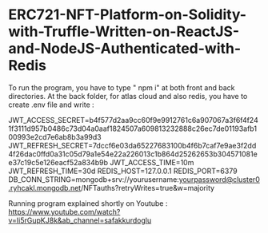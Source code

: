 # ERC721-NFT-Platform-on-Solidity-with-Truffle-Written-on-ReactJS-and-NodeJS-Authenticated-with-Redis

To run the program, you have to type " npm i" at both front and back directories.
At the back folder, for atlas cloud and also redis, you have to create .env file and write :

JWT_ACCESS_SECRET=b4f577d2aa9cc60f9e9912761c6a907067a3f6f4f241f3111d957b0486c73d04a0aaf1824507a609813232888c26ec7de01193afb100993e2cd7e6ab8b3a99d3
JWT_REFRESH_SECRET=7dccf6e03da65227683100b4f6b7caf7e9ae3f2dd4f26dac0ffd0a31c05d79a1e54e22a226013c1b864d25262653b304571081ee37c19c5e126eacf52a834b9b
JWT_ACCESS_TIME=10m
JWT_REFRESH_TIME=30d 
REDIS_HOST=127.0.0.1
REDIS_PORT=6379
DB_CONN_STRING=mongodb+srv://yourusername:yourpassword@cluster0.ryhcakl.mongodb.net/NFTauths?retryWrites=true&w=majority

Running program explained shortly on Youtube : https://www.youtube.com/watch?v=Ii5rGupKJ8k&ab_channel=safakkurdoglu
